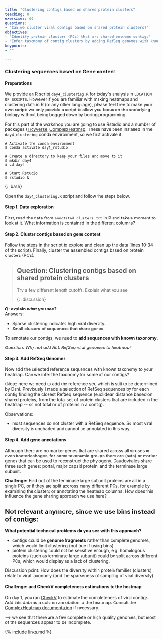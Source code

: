 ```yaml
---
title: "Clustering contigs based on shared protein clusters"
teaching: 0
exercises: 60
questions:
- "Can we cluster viral contigs based on shared protein clusters?"
objectives:
- "Identify protein clusters (PCs) that are shared between contigs"
- "Infer taxonomy of contig clusters by adding RefSeq genomes with known taxonomy"
keypoints:
- ""

---
```

### Clustering sequences based on Gene content

#### Preparations
We provide an R script `day4_clustering.R` for today's analysis in `LOCATION OF SCRIPTS`. However if you are familiar with making heatmaps and clustering data in R (or any other language), please feel free to make your own script: we only provide a script to allow you focus on the underlying biology without being bogged down by boring programming.

For this part of the workshop you are going to use Rstudio and a number of packages ([Tidyverse](https://www.tidyverse.org/), [ComplexHeatmap](https://jokergoo.github.io/ComplexHeatmap-reference/book/]). These have been installed in the `day4_clustering` conda environment, so we first activate it:

~~~
# Activate the conda environment
$ conda activate day4_rstudio

# Create a directory to keep your files and move to it
$ mkdir day4
$ cd day4

# Start Rstudio
$ rstudio &
~~~
{: .bash}

Open the `day4_clustering.R` script and follow the steps below.

#### Step 1. Data exploration
First, read the data from `annotated_clusters.txt` in R and take a moment to look at it. What information is contained in the different columns?

#### Step 2. Cluster contigs based on gene content
Follow the steps in the script to explore and clean up the data (lines 10-34 of the script). Finally, cluster the assembled contigs based on protein clusters (PCs).   

>## Question: Clustering contigs based on shared protein clusters
> Try a few different length cutoffs. Explain what you see
>
>{: .discussion}

**Q: explain what you see?**  
Answers:
- Sparse clustering indicates high viral diversity.
- Small clusters of sequences that share genes.

To annotate our contigs, we need to **add sequences with known taxonomy**.


*Question: Why not add ALL RefSeq viral genomes to heatmap?*

#### Step 3. Add RefSeq Genomes ####
Now add the selected reference sequences with known taxonomy to your heatmap. Can we infer the taxonomy for some of our contigs?


(Note: here we need to add the reference set, which is still to be determined by Dani.
Previously I made a selection of RefSeq sequences by for each contig finding the closest RefSeq sequence (euclidean distance based on shared proteins, from the total set of protein clusters that are included in the heatmap -- so not total nr of proteins in a contig).

Observations:
- most sequences do not cluster with a RefSeq sequence. So most viral diversity is uncharted and cannot be annotated in this way.


#### Step 4. Add gene annotations ####
Although there are no marker genes that are shared across all viruses or even bacteriophages, for some taxonomic groups there are (sets) or marker genes that can be used to reconstruct the phylogeny. Caudovirales share three such genes: portal, major capsid protein, and the terminase large subunit.

**Challenge:**
Find out of the terminase large subunit proteins are all in a single PC, or if they are split accross many different PCs, for example by examining the clusters or annotating the heatmap columns. How does this influence the gene sharing approach we use here?


## Not relevant anymore, since we use bins instead of contigs:

**What potential technical problems do you see with this approach?**

- contigs could be **genome fragments** rather than complete genomes, which would limit clustering (not true if using bins)  
- protein clustering could not be sensitive enough, e.g. homologous proteins (such as terminase large subunit) could be split across different PCs, which would display as a lack of clustering.

Discussion point:
How does the diversity within protein families (clusters) relate to viral taxonomy (and the sparseness of sampling of viral diversity).


#### Challenge: add CheckV completeness estimations to the heatmap ####
On day 1, you ran [CheckV](https://www.nature.com/articles/s41587-020-00774-7) to estimate the completeness of viral contigs. Add this data as a column annotation to the heatmap. Consult the [ComplexHeatmap documentation](https://jokergoo.github.io/ComplexHeatmap-reference/book/) if necessary.

--> we see that there are a few complete or high quality genomes, but most of the sequences appear to be incomplete.




{% include links.md %}
